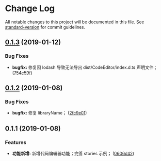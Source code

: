 # Change Log

All notable changes to this project will be documented in this file. See [standard-version](https://github.com/conventional-changelog/standard-version) for commit guidelines.

<a name="0.1.3"></a>
## [0.1.3](https://github.com/alibaba-paimai-frontend/ide-code-editor/compare/v0.1.2...v0.1.3) (2019-01-12)


### Bug Fixes

* **bugfix:** 修复因 lodash 导致无法导出 dist/CodeEditor/index.d.ts 声明文件； ([754c59f](https://github.com/alibaba-paimai-frontend/ide-code-editor/commit/754c59f))



<a name="0.1.2"></a>
## [0.1.2](https://github.com/alibaba-paimai-frontend/ide-code-editor/compare/v0.1.1...v0.1.2) (2019-01-08)


### Bug Fixes

* **bugfix:** 修复 libraryName； ([2fc9e01](https://github.com/alibaba-paimai-frontend/ide-code-editor/commit/2fc9e01))



<a name="0.1.1"></a>
## 0.1.1 (2019-01-08)


### Features

* **功能新增:** 新增代码编辑器功能；完善 stories 示例； ([0606d42](https://github.com/alibaba-paimai-frontend/ide-code-editor/commit/0606d42))
